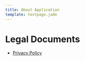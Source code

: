 ```yaml
---
title: About Application
template: textpage.jade
---
```


# Legal Documents

- [Privacy Policy](/legal/privatepolicy/)

